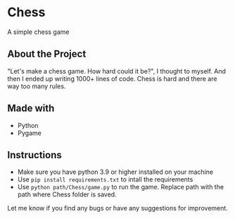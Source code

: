 # Chess

A simple chess game

## About the Project 
"Let's make a chess game. How hard could it be?", I thought to myself. And then I ended up writing 1000+ lines of code. Chess is hard and there are way too many rules.

## Made with 
- Python 
- Pygame

## Instructions
- Make sure you have python 3.9 or higher installed on your machine 
- Use ```pip install requirements.txt``` to intall the requirements
- Use ```python path/Chess/game.py``` to run the game. Replace path with the path where Chess folder is saved.

Let me know if you find any bugs or have any suggestions for improvement.